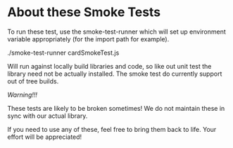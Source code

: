About these Smoke Tests
=======================

To run these test, use the smoke-test-runner which will set up environment
variable appropriately (for the import path for example).

./smoke-test-runner cardSmokeTest.js

Will run against locally build libraries and code, so like out unit test
the library need not be actually installed. The smoke test do currently
support out of tree builds.

*Warning!!!*

These tests are likely to be broken sometimes! We do not maintain these
in sync with our actual library.

If you need to use any of these, feel free to bring them back to life.
Your effort will be appreciated!
